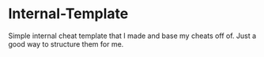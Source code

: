 # Internal-Template
Simple internal cheat template that I made and base my cheats off of. Just a good way to structure them for me.
